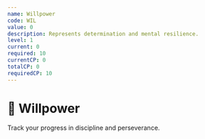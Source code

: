 ```yaml
---
name: Willpower
code: WIL
value: 0
description: Represents determination and mental resilience.
level: 1
current: 0
required: 10
currentCP: 0
totalCP: 0
requiredCP: 10
---
```

# 💪 Willpower

Track your progress in discipline and perseverance.